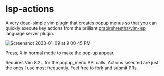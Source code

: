 # lsp-actions
A very dead-simple vim plugin that creates popup menus so that you can quickly execute key actions from the brilliant [prabirshrestha/vim-lsp](https://github.com/prabirshrestha/vim-lsp) language server plugin.

 ![Screenshot 2023-01-09 at 9 00 45 PM](https://user-images.githubusercontent.com/2100425/211445112-ccdb9f88-a042-4942-a290-3cdac1d0a334.png)

Press, X in normal mode to make the pop-up appear.

Requires Vim 8.2+ for the popup_menu API calls. 
Actions selected are just the ones I use most frequently. Feel free to fork and submit PRs.
